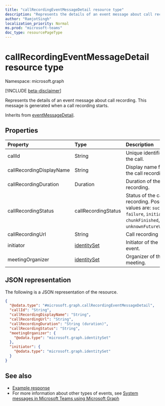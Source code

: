 ```yaml
---
title: "callRecordingEventMessageDetail resource type"
description: "Represents the details of an event message about call recording."
author: "RamjotSingh"
localization_priority: Normal
ms.prod: "microsoft-teams"
doc_type: resourcePageType
---
```


# callRecordingEventMessageDetail resource type

Namespace: microsoft.graph

[!INCLUDE [beta-disclaimer](../../includes/beta-disclaimer.md)]

Represents the details of an event message about call recording.
This message is generated when a call recording starts.


Inherits from [eventMessageDetail](../resources/eventmessagedetail.md).

## Properties
|Property|Type|Description|
|:---|:---|:---|
|callId|String|Unique identifier of the call.|
|callRecordingDisplayName|String|Display name for the call recording.|
|callRecordingDuration|Duration|Duration of the call recording.|
|callRecordingStatus|callRecordingStatus|Status of the call recording. Possible values are: `success`, `failure`, `initial`, `chunkFinished`, `unknownFutureValue`.|
|callRecordingUrl|String|Call recording URL.|
|initiator|[identitySet](../resources/identityset.md)|Initiator of the event.|
|meetingOrganizer|[identitySet](../resources/identityset.md)|Organizer of the meeting.|

## JSON representation
The following is a JSON representation of the resource.
<!-- {
  "blockType": "resource",
  "@odata.type": "microsoft.graph.callRecordingEventMessageDetail",
  "baseType": "microsoft.graph.eventMessageDetail"
}
-->
``` json
{
  "@odata.type": "#microsoft.graph.callRecordingEventMessageDetail",
  "callId": "String",
  "callRecordingDisplayName": "String",
  "callRecordingUrl": "String",
  "callRecordingDuration": "String (duration)",
  "callRecordingStatus": "String",
  "meetingOrganizer": {
    "@odata.type": "microsoft.graph.identitySet"
  },
  "initiator": {
    "@odata.type": "microsoft.graph.identitySet"
  }
}
```


## See also
- [Example response](/graph/system-messages/#2-call-recording)
- For more information about other types of events, see [System messages in Microsoft Teams using Microsoft Graph](/graph/system-messages)

